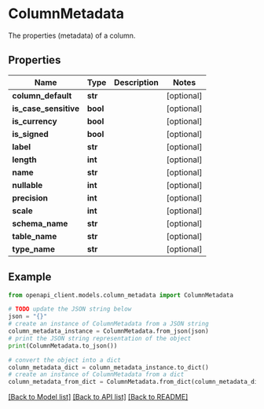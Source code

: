 # ColumnMetadata

The properties (metadata) of a column. 

## Properties

Name | Type | Description | Notes
------------ | ------------- | ------------- | -------------
**column_default** | **str** |  | [optional] 
**is_case_sensitive** | **bool** |  | [optional] 
**is_currency** | **bool** |  | [optional] 
**is_signed** | **bool** |  | [optional] 
**label** | **str** |  | [optional] 
**length** | **int** |  | [optional] 
**name** | **str** |  | [optional] 
**nullable** | **int** |  | [optional] 
**precision** | **int** |  | [optional] 
**scale** | **int** |  | [optional] 
**schema_name** | **str** |  | [optional] 
**table_name** | **str** |  | [optional] 
**type_name** | **str** |  | [optional] 

## Example

```python
from openapi_client.models.column_metadata import ColumnMetadata

# TODO update the JSON string below
json = "{}"
# create an instance of ColumnMetadata from a JSON string
column_metadata_instance = ColumnMetadata.from_json(json)
# print the JSON string representation of the object
print(ColumnMetadata.to_json())

# convert the object into a dict
column_metadata_dict = column_metadata_instance.to_dict()
# create an instance of ColumnMetadata from a dict
column_metadata_from_dict = ColumnMetadata.from_dict(column_metadata_dict)
```
[[Back to Model list]](../README.md#documentation-for-models) [[Back to API list]](../README.md#documentation-for-api-endpoints) [[Back to README]](../README.md)


